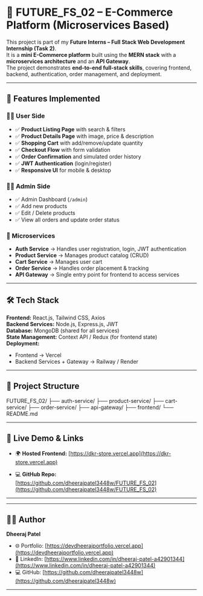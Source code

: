 # 🛒 FUTURE_FS_02 – E-Commerce Platform (Microservices Based)

This project is part of my **Future Interns – Full Stack Web Development Internship (Task 2)**.  
It is a **mini E-Commerce platform** built using the **MERN stack** with a **microservices architecture** and an **API Gateway**.  
The project demonstrates **end-to-end full-stack skills**, covering frontend, backend, authentication, order management, and deployment.

---

## 🚀 Features Implemented

### 🧑‍💻 User Side
- ✅ **Product Listing Page** with search & filters  
- ✅ **Product Details Page** with image, price & description  
- ✅ **Shopping Cart** with add/remove/update quantity  
- ✅ **Checkout Flow** with form validation  
- ✅ **Order Confirmation** and simulated order history  
- ✅ **JWT Authentication** (login/register)  
- ✅ **Responsive UI** for mobile & desktop  

### 👨‍💼 Admin Side
- ✅ Admin Dashboard (`/admin`)  
- ✅ Add new products  
- ✅ Edit / Delete products  
- ✅ View all orders and update order status  

### 🔧 Microservices
- **Auth Service** → Handles user registration, login, JWT authentication  
- **Product Service** → Manages product catalog (CRUD)  
- **Cart Service** → Manages user cart  
- **Order Service** → Handles order placement & tracking  
- **API Gateway** → Single entry point for frontend to access services  

---

## 🛠️ Tech Stack

**Frontend:** React.js, Tailwind CSS, Axios  
**Backend Services:** Node.js, Express.js, JWT  
**Database:** MongoDB (shared for all services)  
**State Management:** Context API / Redux (for frontend state)  
**Deployment:**  
- Frontend → Vercel  
- Backend Services + Gateway → Railway / Render  

---

## 📂 Project Structure
FUTURE_FS_02/
├── auth-service/
├── product-service/
├── cart-service/
├── order-service/
├── api-gateway/
├── frontend/
└── README.md



---

## 🔗 Live Demo & Links
- 🌍 **Hosted Frontend:** [https://dkr-store.vercel.app](https://dkr-store.vercel.app)  
 
- 💻 **GitHub Repo:** [https://github.com/dheerajpatel3448w/FUTURE_FS_02](https://github.com/dheerajpatel3448w/FUTURE_FS_02)  

---

 

---

## 👨‍💻 Author
**Dheeraj Patel**  
- 🌐 Portfolio: [https://devdheerajportfolio.vercel.app](https://devdheerajportfolio.vercel.app)  
- 🔗 LinkedIn: [https://www.linkedin.com/in/dheeraj-patel-a42901344](https://www.linkedin.com/in/dheeraj-patel-a42901344)  
- 💻 GitHub: [https://github.com/dheerajpatel3448w](https://github.com/dheerajpatel3448w)  

---